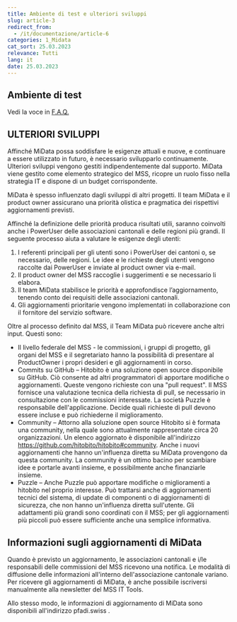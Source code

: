 ```yaml
---
title: Ambiente di test e ulteriori sviluppi 
slug: article-3
redirect_from:
  - /it/documentazione/article-6
categories: 1_Midata
cat_sort: 25.03.2023
relevance: Tutti
lang: it
date: 25.03.2023
---
```


## Ambiente di test

Vedi la voce in [F.A.Q.](https://docu.scout.ch/it/faq)

## ULTERIORI SVILUPPI

Affinché MiData possa soddisfare le esigenze attuali e nuove, e continuare a essere utilizzato in futuro, è necessario svilupparlo continuamente. Ulteriori sviluppi vengono gestiti indipendentemente dal supporto. MiData viene gestito come elemento strategico del MSS, ricopre un ruolo fisso nella strategia IT e dispone di un budget corrispondente.

MiData è spesso influenzato dagli sviluppi di altri progetti. Il team MiData e il product owner assicurano una priorità olistica e pragmatica dei rispettivi aggiornamenti previsti. 

Affinché la definizione delle priorità produca risultati utili, saranno coinvolti anche i PowerUser delle associazioni cantonali e delle regioni più grandi. Il seguente processo aiuta a valutare le esigenze degli utenti:

1.	I referenti principali per gli utenti sono i PowerUser dei cantoni o, se necessario, delle regioni. Le idee e le richieste degli utenti vengono raccolte dai PowerUser e inviate al product owner via e-mail.
2.	Il product owner del MSS raccoglie i suggerimenti e se necessario li elabora. 
3.	Il team MiData stabilisce le priorità e approfondisce l’aggiornamento, tenendo conto dei requisiti delle associazioni cantonali.
4.	Gli aggiornamenti prioritarie vengono implementati in collaborazione con il fornitore del servizio software.

Oltre al processo definito dal MSS, il Team MiData può ricevere anche altri input. Questi sono:

*	Il livello federale del MSS - le commissioni, i gruppi di progetto, gli organi del MSS e il segretariato hanno la possibilità di presentare al ProductOwner i propri desideri e gli aggiornamenti in corso.
*	Commits su GitHub – Hitobito è una soluzione open source disponibile su GitHub. Ciò consente ad altri programmatori di apportare modifiche o aggiornamenti. Queste vengono richieste con una "pull request". Il MSS fornisce una valutazione tecnica della richiesta di pull, se necessario in consultazione con le commissioni interessate. La società Puzzle è responsabile dell'applicazione. Decide quali richieste di pull devono essere incluse e può richiederne il miglioramento.
*	Community – Attorno alla soluzione open source Hitobito si è formata una community, nella quale sono attualmente rappresentate circa 20 organizzazioni. Un elenco aggiornato è disponibile all'indirizzo https://github.com/hitobito/hitobito#community.  Anche i nuovi aggiornamenti che hanno un'influenza diretta su MiData provengono da questa community. La community è un ottimo bacino per scambiare idee e portarle avanti insieme, e possibilmente anche finanziarle insieme. 
*	Puzzle – Anche Puzzle può apportare modifiche o miglioramenti a hitobito nel proprio interesse. Può trattarsi anche di aggiornamenti tecnici del sistema, di update di componenti o di aggiornamenti di sicurezza, che non hanno un'influenza diretta sull'utente. Gli adattamenti più grandi sono coordinati con il MSS; per gli aggiornamenti più piccoli può essere sufficiente anche una semplice informativa.

## Informazioni sugli aggiornamenti di MiData 
Quando è previsto un aggiornamento, le associazioni cantonali e i/le responsabili delle commissioni del MSS ricevono una notifica. Le modalità di diffusione delle informazioni all'interno dell'associazione cantonale variano. Per ricevere gli aggiornamenti di MiData, è anche possibile iscriversi manualmente alla newsletter del MSS IT Tools. 

Allo stesso modo, le informazioni di aggiornamento di MiData sono disponibili all'indirizzo pfadi.swiss .    
